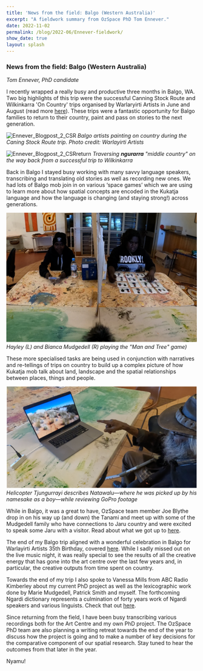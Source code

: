 ```yaml
---
title: 'News from the field: Balgo (Western Australia)'
excerpt: "A fieldwork summary from OzSpace PhD Tom Ennever."
date: 2022-11-02
permalink: /blog/2022-06/Ennever-fieldwork/
show_date: true
layout: splash
---
```


### News from the field: Balgo (Western Australia)

*Tom Ennever, PhD candidate*

I recently wrapped a really busy and productive three months in Balgo, WA. Two big highlights of this trip were the successful Canning Stock Route and Wilkinkarra 'On Country' trips organised by Warlaryirti Artists in June and August (read more [here](https://www.abc.net.au/news/2022-07-24/warlayirti-arts-centre-inspired-canning-stock-route/101254262)). These trips were a fantastic opportunity for Balgo families to return to their country, paint and pass on stories to the next generation. 

![Ennever_Blogpost_2_CSR](/assets/images/Ennever_Blogpost_2_CSR.jpg)
*Balgo artists painting on country during the Caning Stock Route trip. Photo credit: Warlayirti Artists*

![Ennever_Blogpost_2_CSRreturn](/assets/images/Ennever_Blogpost_2_CSRreturn.JPG)
*Traversing **ngurarra** "middle country" on the way back from a successful trip to Wilkinkarra*

Back in Balgo I stayed busy working with many savvy language speakers, transcribing and translating old stories as well as recording new ones. We had lots of Balgo mob join in on various ‘space games’ which we are using to learn more about how spatial concepts are encoded in the Kukatja language and how the language is changing (and staying strong!) across generations.

![Ennever_Blogpost_2_Haley_Bianca](/assets/images/Ennever_Blogpost_2_Haley_Bianca.png)
*Hayley (L) and Bianca Mudgedell (R) playing the "Man and Tree" game)*

These more specialised tasks are being used in conjunction with narratives and re-tellings of trips on country to build up a complex picture of how Kukatja mob talk about land, landscape and the spatial relationships between places, things and people. 

![Ennever_Blogpost_2_Helicopter.png](/assets/images/Ennever_Blogpost_2_Helicopter.png)
*Helicopter Tjungurrayi describes Natawalu—where he was picked up by his namesake as a boy—while reviewing GoPro footage*

While in Balgo, it was a great to have, OzSpace team member Joe Blythe drop in on his way up (and down) the Tanami and meet up with some of the Mudgedell family who have connections to Jaru country and were excited to speak some Jaru with a visitor. Read about what we got up to [here](https://www.ciaraproject.com/post-singolo/2022-east-kimberley-fieldtrip).

The end of my Balgo trip aligned with a wonderful celebration in Balgo for Warlayirti Artists 35th Birthday, covered [here](https://www.abc.net.au/news/2022-09-01/was-first-aboriginal-art-centre-warlayirti-celebrates-35-years/101389900). While I sadly missed out on the live music night, it was really special to see the results of all the creative energy that has gone into the art centre over the last few years and, in particular, the creative outputs from time spent on country.

Towards the end of my trip I also spoke to Vanessa Mills from ABC Radio Kimberley about my current PhD project as well as the lexicographic work done by Marie Mudgedell, Patrick Smith and myself. The forthcoming Ngardi dictionary represents a culmination of forty years work of Ngardi speakers and various linguists. Check that out [here](https://www.abc.net.au/kimberley/programs/breakfast/desert-linguist/101472104?fbclid=IwAR1sSbHO_FtcIHxR6068OeEzAn83qlXKGwxOSeiWUVT89pNyDcnQicMlM58).

Since returning from the field, I have been busy transcribing various recordings both for the Art Centre and my own PhD project. The OzSpace PhD team are also planning a writing retreat towards the end of the year to discuss how the project is going and to make a number of key decisions for the comparative component of our spatial research. Stay tuned to hear the outcomes from that later in the year.

Nyamu!
